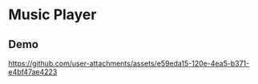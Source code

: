 # Music Player


## Demo


https://github.com/user-attachments/assets/e59eda15-120e-4ea5-b371-e4bf47ae4223

